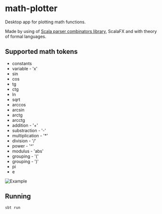 # math-plotter
Desktop app for plotting math functions.

Made by using of [Scala parser combinators library](https://github.com/scala/scala-parser-combinators), ScalaFX and with theory of formal languages.

## Supported math tokens
* constants
* variable - 'x'
* sin
* cos
* tg
* ctg
* ln
* sqrt
* arccos
* arcsin
* arctg
* arcctg
* addition - '+'
* substraction - '-'
* multiplication - '*'
* division - '/'
* power - '^'
* modulus - 'abs'
* grouping - '('
* grouping - ')'
* pi
* e

![Example](https://imgur.com/a/gwZpC)

## Running
```
sbt run
```
